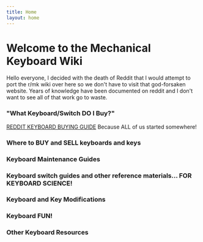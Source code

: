 ```yaml
---
title: Home
layout: home
---
```


# Welcome to the Mechanical Keyboard Wiki

Hello everyone, I decided with the death of Reddit that I would attempt to port the r/mk wiki over here so we don't have to visit that god-forsaken website. Years of knowledge have been documented on reddit and I don't want to see all of that work go to waste.

### "What Keyboard/Switch DO I Buy?"

[REDDIT KEYBOARD BUYING GUIDE](https://mechwiki.github.io/docs/buying-guide.md) Because ALL of us started somewhere!

### Where to BUY and SELL keyboards and keys

### Keyboard Maintenance Guides

### Keyboard switch guides and other reference materials... FOR KEYBOARD SCIENCE!

### Keyboard and Key Modifications

### Keyboard FUN!

### Other Keyboard Resources

